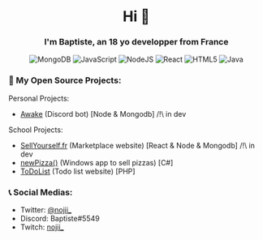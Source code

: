 <h1 align="center">Hi 👋</h1>

<h3 align="center">I'm Baptiste, an 18 yo developper from France</h3>
<div align="center"> 
  
![MongoDB](https://img.shields.io/badge/MongoDB-%234ea94b.svg?style=for-the-badge&logo=mongodb&logoColor=white)
![JavaScript](https://img.shields.io/badge/javascript-%23323330.svg?style=for-the-badge&logo=javascript&logoColor=%23F7DF1E) 
![NodeJS](https://img.shields.io/badge/node.js-6DA55F?style=for-the-badge&logo=node.js&logoColor=white) 
![React](https://img.shields.io/badge/react-%2320232a.svg?style=for-the-badge&logo=react&logoColor=%2361DAFB)
![HTML5](https://img.shields.io/badge/html5-%23E34F26.svg?style=for-the-badge&logo=html5&logoColor=white)
![Java](https://img.shields.io/badge/java-%23ED8B00.svg?style=for-the-badge&logo=java&logoColor=white) 
  
</div>
<h3>🧩 My Open Source Projects: </h3>


Personal Projects:
- [Awake](https://github.com/Baptiiiiste/Awake) (Discord bot) [Node & Mongodb] /!\ in dev
<!-- - [nojii.fr](https://github.com/Baptiiiiste/nojii.fr) (Portfolio) [Nextjs] /!\ in dev -->

School Projects:
- [SellYourself.fr](https://github.com/Baptiiiiste/SellYourself) (Marketplace website) [React & Node & Mongodb] /!\ in dev
- [newPizza()](https://github.com/Baptiiiiste/newPizza) (Windows app to sell pizzas) [C#]
- [ToDoList](https://github.com/Baptiiiiste/ToDoList) (Todo list website) [PHP]

<h3>📞 Social Medias: </h3>

- Twitter: [@nojii_](https://twitter.com/nojii_)
- Discord: Baptiste#5549
- Twitch: [nojii_](https://www.twitch.tv/nojii_)



<!-- <div align="center" >
  <img src="https://github-readme-stats.vercel.app/api?username=baptiiiiste&show_icons=true&count_private=true&hide_border=true" align="center" />
</div> -->



<!-- ! OLD


[Imgur](https://i.imgur.com/cLWuXp0.png?1)

<div align="center">
<a href="https://github.com/baptiiiiste" target="_blank">
<img src=https://img.shields.io/badge/github-%2324292e.svg?&style=for-the-badge&logo=github&logoColor=white alt=github style="margin-bottom: 5px;" />
</a>
<a href="https://twitter.com/nojii_" target="_blank">
<img src=https://img.shields.io/badge/twitter-%2300acee.svg?&style=for-the-badge&logo=twitter&logoColor=white alt=twitter style="margin-bottom: 5px;" />
</a>
</div> 

<div align="center" >
  <h3> ⭐️ Informations </h3>
  <p>Baptiste, 18 yo French guy studying at Clermont-Ferrand, IUT Informatique</p>
</div>

<div align="center" >
  <h3> ⭐️ Social Medias </h3>
  <p>Twitter 🐤 @nojii_</br>Discord 📄 Baptiste#5549</br>Twitch 🎙️ .tv/nojii_</p>
</div> 
-->
